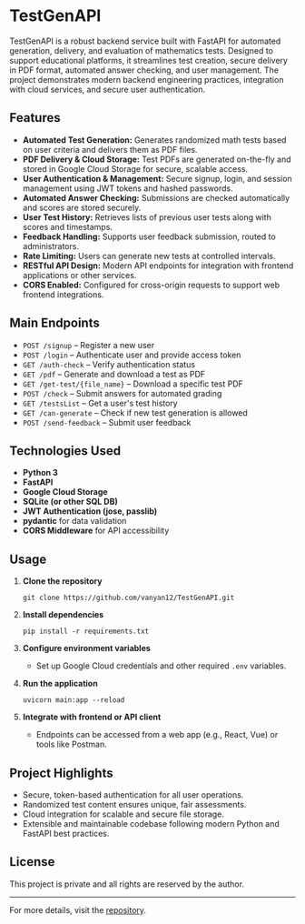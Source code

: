 # TestGenAPI

TestGenAPI is a robust backend service built with FastAPI for automated generation, delivery, and evaluation of mathematics tests. Designed to support educational platforms, it streamlines test creation, secure delivery in PDF format, automated answer checking, and user management. The project demonstrates modern backend engineering practices, integration with cloud services, and secure user authentication.

## Features

- **Automated Test Generation:** Generates randomized math tests based on user criteria and delivers them as PDF files.
- **PDF Delivery & Cloud Storage:** Test PDFs are generated on-the-fly and stored in Google Cloud Storage for secure, scalable access.
- **User Authentication & Management:** Secure signup, login, and session management using JWT tokens and hashed passwords.
- **Automated Answer Checking:** Submissions are checked automatically and scores are stored securely.
- **User Test History:** Retrieves lists of previous user tests along with scores and timestamps.
- **Feedback Handling:** Supports user feedback submission, routed to administrators.
- **Rate Limiting:** Users can generate new tests at controlled intervals.
- **RESTful API Design:** Modern API endpoints for integration with frontend applications or other services.
- **CORS Enabled:** Configured for cross-origin requests to support web frontend integrations.

## Main Endpoints

- `POST /signup` – Register a new user
- `POST /login` – Authenticate user and provide access token
- `GET /auth-check` – Verify authentication status
- `GET /pdf` – Generate and download a test as PDF
- `GET /get-test/{file_name}` – Download a specific test PDF
- `POST /check` – Submit answers for automated grading
- `GET /testsList` – Get a user's test history
- `GET /can-generate` – Check if new test generation is allowed
- `POST /send-feedback` – Submit user feedback

## Technologies Used

- **Python 3**
- **FastAPI**
- **Google Cloud Storage**
- **SQLite (or other SQL DB)**
- **JWT Authentication (jose, passlib)**
- **pydantic** for data validation
- **CORS Middleware** for API accessibility

## Usage

1. **Clone the repository**  
   ```
   git clone https://github.com/vanyan12/TestGenAPI.git
   ```

2. **Install dependencies**  
   ```
   pip install -r requirements.txt
   ```

3. **Configure environment variables**  
   - Set up Google Cloud credentials and other required `.env` variables.

4. **Run the application**  
   ```
   uvicorn main:app --reload
   ```

5. **Integrate with frontend or API client**  
   - Endpoints can be accessed from a web app (e.g., React, Vue) or tools like Postman.

## Project Highlights

- Secure, token-based authentication for all user operations.
- Randomized test content ensures unique, fair assessments.
- Cloud integration for scalable and secure file storage.
- Extensible and maintainable codebase following modern Python and FastAPI best practices.

## License

This project is private and all rights are reserved by the author.

---

For more details, visit the [repository](https://github.com/vanyan12/TestGenAPI).